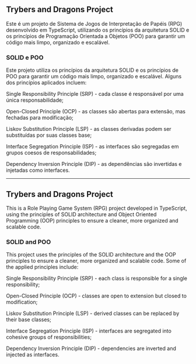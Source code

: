 ## Trybers and Dragons Project

Este é um projeto de Sistema de Jogos de Interpretação de Papéis (RPG) desenvolvido em TypeScript, utilizando os princípios da arquitetura SOLID e os princípios de Programação Orientada a Objetos (POO) para garantir um código mais limpo, organizado e escalável.

### SOLID e POO
Este projeto utiliza os princípios da arquitetura SOLID e os princípios de POO para garantir um código mais limpo, organizado e escalável. Alguns dos princípios aplicados incluem:

Single Responsibility Principle (SRP) - cada classe é responsável por uma única responsabilidade;

Open-Closed Principle (OCP) - as classes são abertas para extensão, mas fechadas para modificação;

Liskov Substitution Principle (LSP) - as classes derivadas podem ser substituídas por suas classes base;

Interface Segregation Principle (ISP) - as interfaces são segregadas em grupos coesos de responsabilidades;

Dependency Inversion Principle (DIP) - as dependências são invertidas e injetadas como interfaces.

___________________________________________________________________________________________________________________________________________________________

## Trybers and Dragons Project

This is a Role Playing Game System (RPG) project developed in TypeScript, using the principles of SOLID architecture and Object Oriented Programming (OOP) principles to ensure a cleaner, more organized and scalable code.

### SOLID and POO
This project uses the principles of the SOLID architecture and the OOP principles to ensure a cleaner, more organized and scalable code. Some of the applied principles include:

Single Responsibility Principle (SRP) - each class is responsible for a single responsibility;

Open-Closed Principle (OCP) - classes are open to extension but closed to modification;

Liskov Substitution Principle (LSP) - derived classes can be replaced by their base classes;

Interface Segregation Principle (ISP) - interfaces are segregated into cohesive groups of responsibilities;

Dependency Inversion Principle (DIP) - dependencies are inverted and injected as interfaces.
